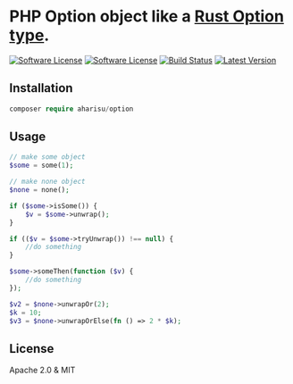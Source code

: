 # PHP Option object like a [Rust Option type](https://doc.rust-lang.org/std/option/enum.Option.html).
<p>
<a href="LICENSE-APACHE"><img src="https://img.shields.io/badge/license-Apache%202.0-brightgreen.svg?style=flat-square" alt="Software License"></img></a>
<a href="LICENSE-MIT2"><img src="https://img.shields.io/badge/license-MIT2-brightgreen.svg?style=flat-square" alt="Software License"></img></a>
<a href="https://github.com/aharisu/php-option/actions"><img src="https://github.com/aharisu/php-option/actions/workflows/tests.yml/badge.svg" alt="Build Status"></img></a>
<a href="https://github.com/aharisu/php-option/releases"><img src="https://img.shields.io/github/release/aharisu/php-option.svg?style=flat-square" alt="Latest Version"></img></a>
</p>

## Installation

```php
composer require aharisu/option
```

## Usage

```php
// make some object
$some = some(1);

// make none object
$none = none();

if ($some->isSome()) {
    $v = $some->unwrap();
}

if (($v = $some->tryUnwrap()) !== null) {
    //do something
}

$some->someThen(function ($v) {
    //do something
});

$v2 = $none->unwrapOr(2);
$k = 10;
$v3 = $none->unwrapOrElse(fn () => 2 * $k);

```

## License

Apache 2.0 & MIT